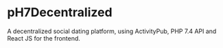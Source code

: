 # pH7Decentralized
A decentralized social dating platform, using ActivityPub, PHP 7.4 API and React JS for the frontend.

